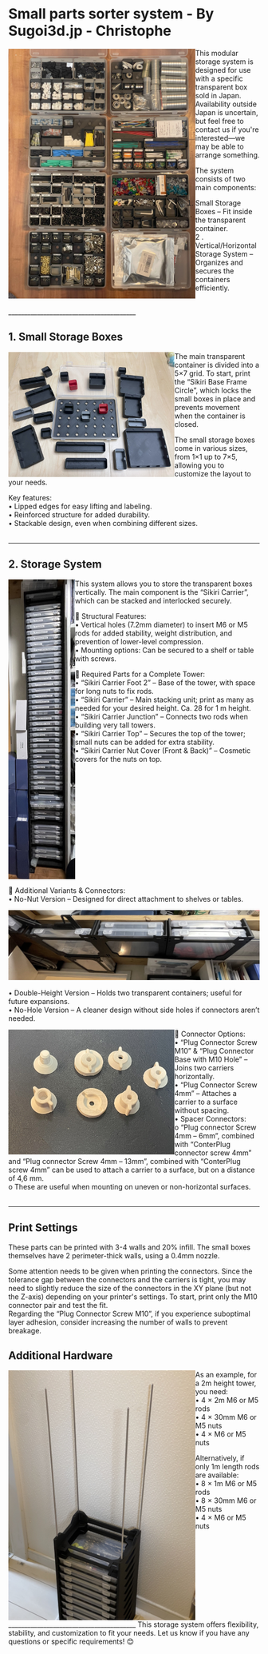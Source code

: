 # Small parts sorter system - By Sugoi3d.jp - Christophe



<img src="Images/Storage_Example_2.jpg" alt="Storage_Example_2" align="left" height="500px" />


This modular storage system is designed for use with a specific transparent box sold in Japan. Availability outside Japan is uncertain, but feel free to contact us if you're interested—we may be able to arrange something.  

The system consists of two main components:  
  1. Small Storage Boxes – Fit inside the transparent container.    
  2 .  Vertical/Horizontal Storage System – Organizes and secures the containers efficiently.  
<br clear="left"/>  
________________________________________

## 1. Small Storage Boxes

<img src="Images/Box-set.jpg" alt="Box-set" align="left" height="250px" margin-right ="16px" />
The main transparent container is divided into a 5×7 grid.  
To start, print the “Sikiri Base Frame Circle”, which locks the small boxes in place and prevents movement when the container is closed.  

The small storage boxes come in various sizes, from 1×1 up to 7×5, allowing you to customize the layout to your needs.    

Key features:  
•	Lipped edges for easy lifting and labeling.  
•	Reinforced structure for added durability.  
•	Stackable design, even when combining different sizes.  
<br clear="left"/>  
________________________________________

## 2. Storage System

<img src="Images/2m_tower.jpg" alt="2m_tower" align="left" height="600px" margin-right ="16px" />

This system allows you to store the transparent boxes vertically. The main component is the “Sikiri Carrier”, which can be stacked and interlocked securely.  

🔹 Structural Features:  
•	Vertical holes (7.2mm diameter) to insert M6 or M5 rods for added stability, weight distribution, and prevention of lower-level compression.  
•	Mounting options: Can be secured to a shelf or table with screws.  

🔹 Required Parts for a Complete Tower:  
•	“Sikiri Carrier Foot 2” – Base of the tower, with space for long nuts to fix rods.  
•	“Sikiri Carrier” – Main stacking unit; print as many as needed for your desired height. Ca. 28 for 1 m height.  
•	“Sikiri Carrier Junction” – Connects two rods when building very tall towers.  
•	“Sikiri Carrier Top” – Secures the top of the tower; small nuts can be added for extra  stability.  
•	“Sikiri Carrier Nut Cover (Front & Back)” – Cosmetic covers for the nuts on top.  

<br clear="left"/>

  
  
  
🔹 Additional Variants & Connectors:  
•	No-Nut Version – Designed for direct attachment to shelves or tables.  

![Shelf-mode](Images/Shelf-mode.jpg)

•	Double-Height Version – Holds two transparent containers; useful for future expansions.  
•	No-Hole Version – A cleaner design without side holes if connectors aren’t needed.  

<img src="Images/Connectors.jpg" alt="Connectors" align="left" height="250px" margin-right ="16px" />   

🔹 Connector Options:  
•	“Plug Connector Screw M10” & “Plug Connector Base with M10 Hole” – Joins two carriers horizontally.  
•	“Plug Connector Screw 4mm” – Attaches a carrier to a surface without spacing.  
•	Spacer Connectors:   
o	“Plug connector Screw 4mm – 6mm”, combined with “ConterPlug connector screw 4mm” and “Plug connector Screw 4mm – 13mm”, combined with “ConterPlug screw 4mm” can be used to attach a carrier to a surface, but on a distance of 4,6 mm.   
o	These are useful when mounting on uneven or non-horizontal surfaces.  
<br clear="left"/>  
________________________________________


## Print Settings
These parts can be printed with 3-4 walls and 20% infill. The small boxes themselves have 2 perimeter-thick walls, using a 0.4mm nozzle.  

Some attention needs to be given when printing the connectors. Since the tolerance gap between the connectors and the carriers is tight, you may need to slightly reduce the size of the connectors in the XY plane (but not the Z-axis) depending on your printer's settings. To start, print only the M10 connector pair and test the fit.  
Regarding the “Plug Connector Screw M10”, if you experience suboptimal layer adhesion, consider increasing the number of walls to prevent breakage.  

## Additional Hardware  

<img src="Images/Build_time.jpg" alt="Build_time" align="left" height="500px" margin-right ="16px" />  

As an example, for a 2m height tower, you need:  
•	4 × 2m M6 or M5 rods  
•	4 × 30mm M6 or M5 nuts  
•	4 × M6 or M5 nuts  

Alternatively, if only 1m length rods are available:  
•	8 × 1m M6 or M5 rods  
•	8 × 30mm M6 or M5 nuts  
•	4 × M6 or M5 nuts  

  <br clear="left"/>
________________________________________
This storage system offers flexibility, stability, and customization to fit your needs. Let us know if you have any questions or specific requirements! 😊
